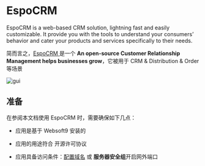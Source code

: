 # EspoCRM 

EspoCRM is a web-based CRM solution, lightning fast and easily customizable. It provide you with the tools to understand your consumers’ behavior and cater your products and services specifically to their needs.

简而言之，[EspoCRM ](https://www.espocrm.com/) 是一个 **An open-source Customer Relationship Management helps businesses grow**，它被用于 CRM & Distribution & Order  等场景


![gui](http://libs.websoft9.com/Websoft9/DocsPicture/en/espocrm/espocrm-gui-websoft9.jpg)


## 准备

在参阅本文档使用 EspoCRM  时，需要确保如下几点：

- 应用是基于 Websoft9 安装的

- 应用的用途符合 [](https://opensource.org/licenses/GPL-3.0) 开源许可协议

- 应用具备访问条件：[配置域名](./guide/appsetdomain) 或 **服务器安全组**开启网外端口